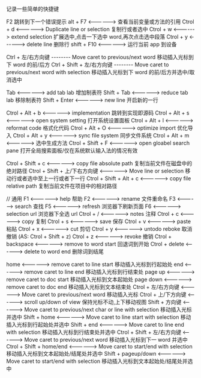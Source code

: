 记录一些简单的快捷键

F2 跳转到下一个错误提示
alt + F7 <------> 查看当前变量或方法的引用
Ctrol + d <------> Duplicate line or selection 复制行或者选中
Ctrol + w <------> extend selection 扩展选中,点击一下选中 word,再次点击选中段落
Ctrol + y <------> delete line 删除行
shift + F10 <------> 运行当前 app 到设备

Ctrl + 左/右方向键 -------- Move caret to previous/next word 移动插入光标到下 word 的前/后方
Ctrl + Shift + 左/右方向键 -------- Move caret to previous/next word with selection 移动插入光标到下 word 的前/后方并选中/取消选中

Tab <------> add tab lab 增加制表符
Shift + Tab <------> reduce tab lab 移除制表符
Shift + Enter <------> new line 开启新的一行

Ctrol + Alt + b <------> implementation 跳转到实现即源码
Ctrol + Alt + s <------> open system setting 打开系统设置面板
Ctrol + Alt + l <------> reformat code 格式化代码
Ctrol + Alt + O <------> optimize import 优化导入
Ctrol + Alt + y <------> sync file system 同步文件系统
Ctrol + Alt + m <------> 选中生成方法
Ctrol + Shift + F <------> open gloabel search pane 打开全局搜索面板/仅在系统默认输入法的情况有效

Ctrol + Shift + c <------> copy file absolute path 复制当前文件在磁盘中的绝对路径
Ctrol + Shift + 上/下右方向键 <------> Move line or selection 移动行或者选中至上一行或者下一行
Ctrol + Shift + Alt + c <------> copy file relative path 复制当前文件在项目中的相对路径

<!-- 45454 -->

// 通用
F1 <------> help 帮助
F2 <------> rename 文件重命名
F3 <------> search 查找
F5 <------> refresh 浏览器下刷新页面
F6 <------> selection url 浏览器下全选 url
Ctrol + / <------> notes 注释
Ctrol + c <------> copy 复制
Ctrol + s <------> save 保存
Ctrol + v <------> paste 粘贴
Ctrol + x <------> cut 剪切
Ctrol + y <------> untodo reboke 取消撤销 (AS: Ctrol + Shift + z)
Ctrol + z <------> revoke 撤销
Ctrol + backspace <------> remove to word start 回退词到开始
Ctrol + delete <------> delete to word end 删除词到结尾

home <------> remove caret to line start 移动插入光标到行起始处
end <------> remove caret to line end 移动插入光标到行结束处
page up <------> remove caret to doc start 移动插入光标到文本起始处
page down <------> remove caret to doc end 移动插入光标到文本结束处
Ctrol + 左/右方向键 <------> Move caret to previous/next word 移动插入光标
Ctrol + 上/下方向键 <------> scroll up/down of view 保持光标不动,上下移动视图
Shift + 方向键 <------> Move caret to previous/next char or line with selection 移动插入光标并选中
Shift + home <------> Move caret to line start with selection 移动插入光标到行起始处并选中
Shift + end <------> Move caret to line end with selection 移动插入光标到行结束处并选中
Ctrol + Shift + 左/右方向键 <------> Move caret to previous/next word 移动插入光标到下一 word 并选中
Ctrol + Shift + home/end <------> Move caret to start/end with selection 移动插入光标到文本起始处/结尾处并选中
Shift + pageup/down <------> Move caret to start/end with selection 移动插入光标到文本起始处/结尾处并选中
